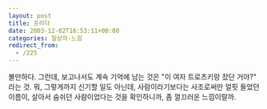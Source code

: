 ```yaml
---
layout: post
title: 프리다
date: 2003-12-02T16:53:11+00:00
categories: 일상의-느낌
redirect_from:
  - /225
---
```


볼만하다. 그런데, 보고나서도 계속 기억에 남는 것은 "이 여자 트로츠키랑 잤단 거야?" 라는 것. 뭐, 그렇게까지 신기할 일도 아닌데, 사람이라기보다는 사조로써만 얼핏 들었던 이름이, 살아서 숨쉬던 사람이었다는 것을 확인하니까, 좀 껄끄러운 느낌이랄까.
